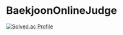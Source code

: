 # BaekjoonOnlineJudge
[![Solved.ac Profile](http://mazassumnida.wtf/api/v2/generate_badge?boj=naringcode)](https://solved.ac/naringcode/)
